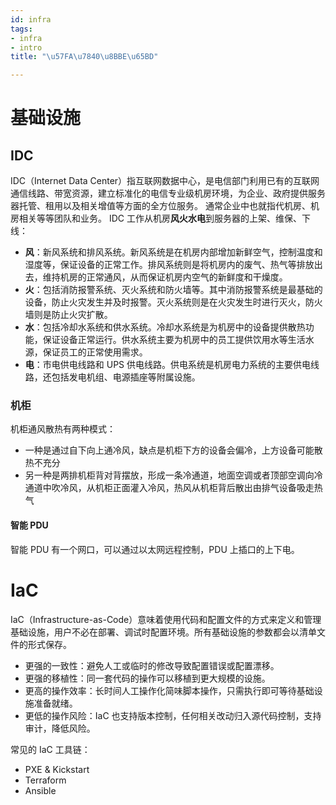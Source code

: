 ```yaml
---
id: infra
tags:
- infra
- intro
title: "\u57FA\u7840\u8BBE\u65BD"

---
```



# 基础设施


## IDC
IDC（Internet Data Center）指互联网数据中心，是电信部门利用已有的互联网通信线路、带宽资源，建立标准化的电信专业级机房环境，为企业、政府提供服务器托管、租用以及相关增值等方面的全方位服务。
通常企业中也就指代机房、机房相关等等团队和业务。
IDC 工作从机房**风火水电**到服务器的上架、维保、下线：

- **风**：新风系统和排风系统。新风系统是在机房内部增加新鲜空气，控制温度和湿度等，保证设备的正常工作。排风系统则是将机房内的废气、热气等排放出去，维持机房的正常通风，从而保证机房内空气的新鲜度和干燥度。
- **火**：包括消防报警系统、灭火系统和防火墙等。其中消防报警系统是最基础的设备，防止火灾发生并及时报警。灭火系统则是在火灾发生时进行灭火，防火墙则是防止火灾扩散。
- **水**：包括冷却水系统和供水系统。冷却水系统是为机房中的设备提供散热功能，保证设备正常运行。供水系统主要为机房中的员工提供饮用水等生活水源，保证员工的正常使用需求。
- **电**：市电供电线路和 UPS 供电线路。供电系统是机房电力系统的主要供电线路，还包括发电机组、电源插座等附属设施。


### 机柜
机柜通风散热有两种模式：

- 一种是通过自下向上通冷风，缺点是机柜下方的设备会偏冷，上方设备可能散热不充分
- 另一种是两排机柜背对背摆放，形成一条冷通道，地面空调或者顶部空调向冷通道中吹冷风，从机柜正面灌入冷风，热风从机柜背后散出由排气设备吸走热气


#### 智能 PDU
智能 PDU 有一个网口，可以通过以太网远程控制，PDU 上插口的上下电。


# IaC
IaC（Infrastructure-as-Code）意味着使用代码和配置文件的方式来定义和管理基础设施，用户不必在部署、调试时配置环境。所有基础设施的参数都会以清单文件的形式保存。

- 更强的一致性：避免人工或临时的修改导致配置错误或配置漂移。
- 更强的移植性：同一套代码的操作可以移植到更大规模的设施。
- 更高的操作效率：长时间人工操作化简味脚本操作，只需执行即可等待基础设施准备就绪。
- 更低的操作风险：IaC 也支持版本控制，任何相关改动归入源代码控制，支持审计，降低风险。

常见的 IaC 工具链：

- PXE & Kickstart
- Terraform
- Ansible
